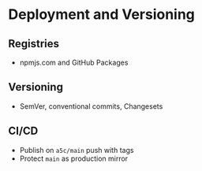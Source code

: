 # Deployment and Versioning

## Registries

- npmjs.com and GitHub Packages

## Versioning

- SemVer, conventional commits, Changesets

## CI/CD

- Publish on `a5c/main` push with tags
- Protect `main` as production mirror
